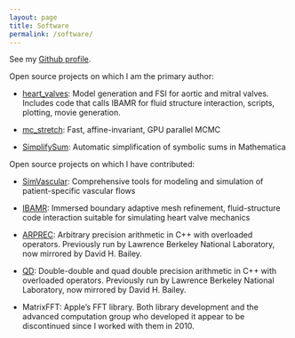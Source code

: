 ```yaml
---
layout: page
title: Software
permalink: /software/
---
```


See my [Github profile](https://github.com/alexkaiser). 

Open source projects on which I am the primary author:

* [heart_valves](http://github.com/alexkaiser/heart_valves): Model generation and FSI for aortic and mitral valves. Includes code that calls IBAMR for fluid structure interaction, scripts, plotting, movie generation.

* [mc_stretch](http://github.com/alexkaiser/mc_stretch): Fast, affine-invariant, GPU parallel MCMC

* [SimplifySum](http://github.com/alexkaiser/SimplifySum): Automatic simplification of symbolic sums in Mathematica



Open source projects on which I have contributed:

* [SimVascular](http://simvascular.github.io/): Comprehensive tools for modeling and simulation of patient-specific vascular flows

* [IBAMR](http://ibamr.github.io/): Immersed boundary adaptive mesh refinement, fluid-structure code interaction suitable for simulating heart valve mechanics

* [ARPREC](https://www.davidhbailey.com/dhbsoftware/): Arbitrary precision arithmetic in C++ with overloaded operators. Previously run by Lawrence Berkeley National Laboratory, now mirrored by David H. Bailey.

* [QD](https://www.davidhbailey.com/dhbsoftware/): Double-double and quad double precision arithmetic in C++ with overloaded operators. Previously run by Lawrence Berkeley National Laboratory, now mirrored by David H. Bailey.

* MatrixFFT: Apple’s FFT library. Both library development and the advanced computation group who developed it appear to be discontinued since I worked with them in 2010.


